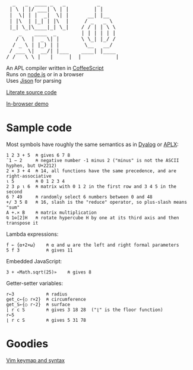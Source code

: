 <pre>
  _   _  ____ _   _          _      
 | \ | |/ ___| \ | |        | |     
 |  \| | |  _|  \| |      __| |__   
 | |\  | |_| | |\  |     / _   _ \  
 |_| \_|\____|_| \_|    / / | | \ \ 
    _    ____  _        | | | | | | 
   / \  |  _ \| |       \ \_| |_/ / 
  / _ \ | |_) | |        \__   __/  
 / ___ \|  __/| |___    ____| |____ 
/_/   \_\_|   |_____|  |___________|
</pre>

An APL compiler written in [CoffeeScript](http://jashkenas.github.com/coffee-script/)<br/>
Runs on [node.js](http://nodejs.org/) or in a browser<br/>
Uses [Jison](http://zaach.github.com/jison/) for parsing

[Literate source code](http://ngn.github.com/apl/docs/builtins.html)

[In-browser demo](http://ngn.github.com/apl/web/index.html)

# Sample code

Most symbols have roughly the same semantics as in
[Dyalog](http://docs.dyalog.com/13.0/Dyalog%20APL%20Language%20Reference.v13.0.pdf)
or [APLX](http://www.microapl.co.uk/apl/APLXLangRef.pdf):

    1 2 3 + 5  ⍝ gives 6 7 8
    ¯1 − 2     ⍝ negative number -1 minus 2 ("minus" is not the ASCII hyphen, but U+2212)
    2 × 3 + 4  ⍝ 14, all functions have the same precedence, and are right-associative
    ⍳ 5        ⍝ 0 1 2 3 4
    2 3 ⍴ ⍳ 6  ⍝ matrix with 0 1 2 in the first row and 3 4 5 in the second
    6 ? 49     ⍝ randomly select 6 numbers between 0 and 48
    +/ 3 5 8   ⍝ 16, slash is the "reduce" operator, so plus-slash means "sum"
    A +.× B    ⍝ matrix multiplication
    ⍉ 1⊖[2]H   ⍝ rotate hypercube H by one at its third axis and then transpose it

Lambda expressions:

    f ← {⍺+2×⍵}    ⍝ ⍺ and ⍵ are the left and right formal parameters
    5 f 3          ⍝ gives 11

Embedded JavaScript:

    3 + «Math.sqrt(25)»    ⍝ gives 8

Getter-setter variables:

    r←3            ⍝ radius
    get_c←{○ r×2}  ⍝ circumference
    get_S←{○ r⋆2}  ⍝ surface
    ⌊ r c S        ⍝ gives 3 18 28  ("⌊" is the floor function)
    r←5
    ⌊ r c S        ⍝ gives 5 31 78

# Goodies

[Vim keymap and syntax](https://github.com/ngn/vim-apl)
